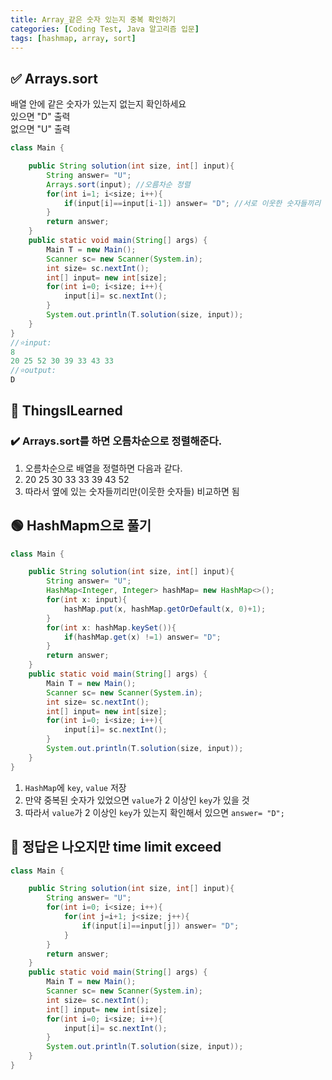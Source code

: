 ```yaml
---
title: Array_같은 숫자 있는지 중복 확인하기
categories: [Coding Test, Java 알고리즘 입문]
tags: [hashmap, array, sort]
---
```


## ✅ Arrays.sort

배열 안에 같은 숫자가 있는지 없는지 확인하세요 <br>
있으면 "D" 출력<br>
없으면 "U" 출력<br>

```java
class Main {

    public String solution(int size, int[] input){
        String answer= "U";
        Arrays.sort(input); //오름차순 정렬
        for(int i=1; i<size; i++){
            if(input[i]==input[i-1]) answer= "D"; //서로 이웃한 숫자들끼리 비교
        }
        return answer;
    }
    public static void main(String[] args) {
        Main T = new Main();
        Scanner sc= new Scanner(System.in);
        int size= sc.nextInt();
        int[] input= new int[size];
        for(int i=0; i<size; i++){
            input[i]= sc.nextInt();
        }
        System.out.println(T.solution(size, input));
    }
}
//⭐️input:
8
20 25 52 30 39 33 43 33
//⭐️output:
D
```

## 🔵 ThingsILearned

### ✔️ Arrays.sort를 하면 오름차순으로 정렬해준다.

1. 오름차순으로 배열을 정렬하면 다음과 같다. <br>
2. 20 25 30 33 33 39 43 52<br>
3. 따라서 옆에 있는 숫자들끼리만(이웃한 숫자들) 비교하면 됨<br>

## 🟢 HashMapm으로 풀기

```java
class Main {

    public String solution(int size, int[] input){
        String answer= "U";
        HashMap<Integer, Integer> hashMap= new HashMap<>();
        for(int x: input){
            hashMap.put(x, hashMap.getOrDefault(x, 0)+1);
        }
        for(int x: hashMap.keySet()){
            if(hashMap.get(x) !=1) answer= "D";
        }
        return answer;
    }
    public static void main(String[] args) {
        Main T = new Main();
        Scanner sc= new Scanner(System.in);
        int size= sc.nextInt();
        int[] input= new int[size];
        for(int i=0; i<size; i++){
            input[i]= sc.nextInt();
        }
        System.out.println(T.solution(size, input));
    }
}
```

1. `HashMap`에 `key`, `value` 저장 <br>
2. 만약 중복된 숫자가 있었으면 `value`가 2 이상인 `key`가 있을 것<br>
3. 따라서 `value`가 2 이상인 `key`가 있는지 확인해서 있으면 `answer= "D";`<br>

## 🔴 정답은 나오지만 time limit exceed

```java
class Main {

    public String solution(int size, int[] input){
        String answer= "U";
        for(int i=0; i<size; i++){
            for(int j=i+1; j<size; j++){
                if(input[i]==input[j]) answer= "D";
            }
        }
        return answer;
    }
    public static void main(String[] args) {
        Main T = new Main();
        Scanner sc= new Scanner(System.in);
        int size= sc.nextInt();
        int[] input= new int[size];
        for(int i=0; i<size; i++){
            input[i]= sc.nextInt();
        }
        System.out.println(T.solution(size, input));
    }
}
```
